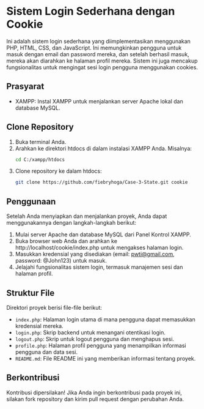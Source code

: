 # Sistem Login Sederhana dengan Cookie

Ini adalah sistem login sederhana yang diimplementasikan menggunakan PHP, HTML, CSS, dan JavaScript. Ini memungkinkan pengguna untuk masuk dengan email dan password mereka, dan setelah berhasil masuk, mereka akan diarahkan ke halaman profil mereka. Sistem ini juga mencakup fungsionalitas untuk mengingat sesi login pengguna menggunakan cookies.

## Prasyarat

- XAMPP: Instal XAMPP untuk menjalankan server Apache lokal dan database MySQL.

## Clone Repository

1. Buka terminal Anda.
2. Arahkan ke direktori htdocs di dalam instalasi XAMPP Anda. Misalnya:
    ```bash
    cd C:/xampp/htdocs
    ```
3. Clone repository ke dalam htdocs:
    ```bash
    git clone https://github.com/fiebryhoga/Case-3-State.git cookie
    ```
   

## Penggunaan

Setelah Anda menyiapkan dan menjalankan proyek, Anda dapat menggunakannya dengan langkah-langkah berikut:
1. Mulai server Apache dan database MySQL dari Panel Kontrol XAMPP.
2. Buka browser web Anda dan arahkan ke http://localhost/cookie/index.php untuk mengakses halaman login.
3. Masukkan kredensial yang disediakan (email: pwti@gmail.com, password: @John123) untuk masuk.
4. Jelajahi fungsionalitas sistem login, termasuk manajemen sesi dan halaman profil.

## Struktur File

Direktori proyek berisi file-file berikut:

- `index.php`: Halaman login utama di mana pengguna dapat memasukkan kredensial mereka.
- `login.php`: Skrip backend untuk menangani otentikasi login.
- `logout.php`: Skrip untuk logout pengguna dan menghapus sesi.
- `profile.php`: Halaman profil pengguna yang menampilkan informasi pengguna dan data sesi.
- `README.md`: File README ini yang memberikan informasi tentang proyek.

## Berkontribusi

Kontribusi dipersilakan! Jika Anda ingin berkontribusi pada proyek ini, silakan fork repository dan kirim pull request dengan perubahan Anda.
